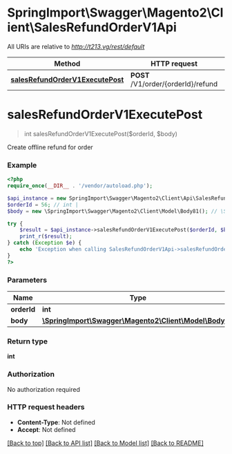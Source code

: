 # SpringImport\Swagger\Magento2\Client\SalesRefundOrderV1Api

All URIs are relative to *http://t213.vg/rest/default*

Method | HTTP request | Description
------------- | ------------- | -------------
[**salesRefundOrderV1ExecutePost**](SalesRefundOrderV1Api.md#salesRefundOrderV1ExecutePost) | **POST** /V1/order/{orderId}/refund | 


# **salesRefundOrderV1ExecutePost**
> int salesRefundOrderV1ExecutePost($orderId, $body)



Create offline refund for order

### Example
```php
<?php
require_once(__DIR__ . '/vendor/autoload.php');

$api_instance = new SpringImport\Swagger\Magento2\Client\Api\SalesRefundOrderV1Api();
$orderId = 56; // int | 
$body = new \SpringImport\Swagger\Magento2\Client\Model\Body81(); // \SpringImport\Swagger\Magento2\Client\Model\Body81 | 

try {
    $result = $api_instance->salesRefundOrderV1ExecutePost($orderId, $body);
    print_r($result);
} catch (Exception $e) {
    echo 'Exception when calling SalesRefundOrderV1Api->salesRefundOrderV1ExecutePost: ', $e->getMessage(), PHP_EOL;
}
?>
```

### Parameters

Name | Type | Description  | Notes
------------- | ------------- | ------------- | -------------
 **orderId** | **int**|  |
 **body** | [**\SpringImport\Swagger\Magento2\Client\Model\Body81**](../Model/\SpringImport\Swagger\Magento2\Client\Model\Body81.md)|  | [optional]

### Return type

**int**

### Authorization

No authorization required

### HTTP request headers

 - **Content-Type**: Not defined
 - **Accept**: Not defined

[[Back to top]](#) [[Back to API list]](../../README.md#documentation-for-api-endpoints) [[Back to Model list]](../../README.md#documentation-for-models) [[Back to README]](../../README.md)

